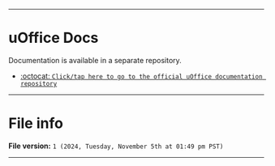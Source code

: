 
***

# uOffice Docs

Documentation is available in a separate repository.

- [:octocat: `Click/tap here to go to the official uOffice documentation repository`](https://github.com/seanpm2001/uOffice_Docs/)

***

# File info

**File version:** `1 (2024, Tuesday, November 5th at 01:49 pm PST)`

***
